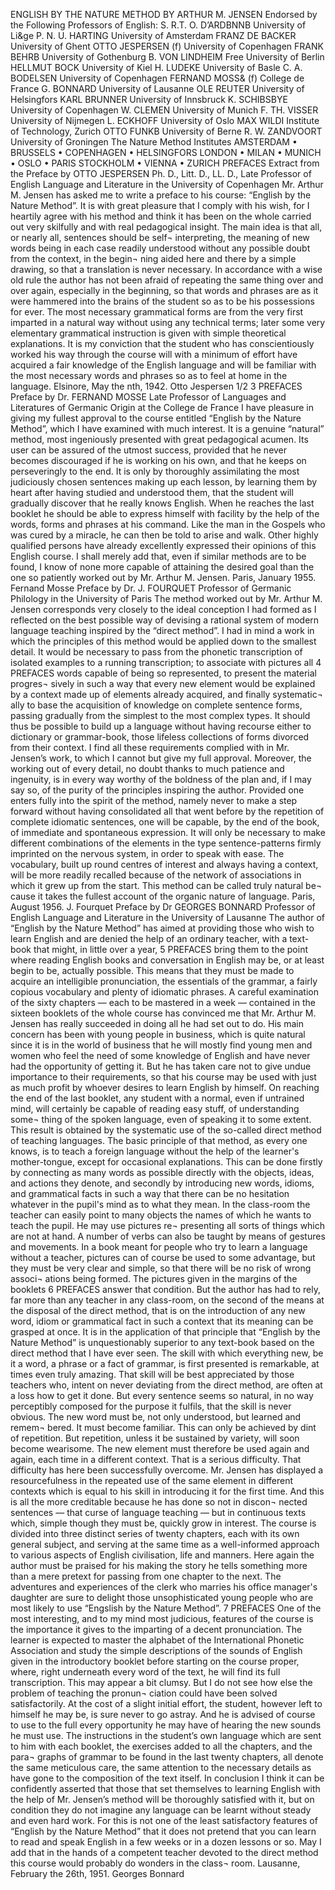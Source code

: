 ENGLISH 
BY THE NATURE METHOD 
BY 
ARTHUR M. JENSEN 
Endorsed by the Following Professors of English: 
S. R.T. O. D’ARDBNNB 
University of Li&ge 
P. N. U. HARTING 
University of Amsterdam 
FRANZ DE BACKER 
University of Ghent 
OTTO JESPERSEN (f) 
University of Copenhagen 
FRANK BEHRB 
University of Gothenburg 
B. VON LINDHEIM 
Free University of Berlin 
HELLMUT BOCK 
University of Kiel 
H. LUDEKE 
University of Basle 
C. A. BODELSEN 
University of Copenhagen 
FERNAND MOSS& (f) 
College de France 
G. BONNARD 
University of Lausanne 
OLE REUTER 
University of Helsingfors 
KARL BRUNNER 
University of Innsbruck 
K. SCHIBSBYE 
University of Copenhagen 
W. CLEMEN 
University of Munich 
F. TH. VISSER 
University of Nijmegen 
L. ECKHOFF 
University of Oslo 
MAX WILDI 
Institute of Technology, Zurich 
OTTO FUNKB 
University of Berne 
R. W. ZANDVOORT 
University of Groningen 
The Nature Method Institutes 
AMSTERDAM • BRUSSELS • COPENHAGEN • HELSINGFORS 
LONDON • MILAN • MUNICH • OSLO • PARIS 
STOCKHOLM • VIENNA • ZURICH 
PREFACES 
Extract from the Preface by 
OTTO JESPERSEN 
Ph. D., Litt. D., LL. D., Late Professor of English Language and Literature in the University of Copenhagen 
Mr. Arthur M. Jensen has asked me to write a preface to his 
course: “English by the Nature Method”. It is with great pleasure 
that I comply with his wish, for I heartily agree with his method and 
think it has been on the whole carried out very skilfully and with real 
pedagogical insight. 
The main idea is that all, or nearly all, sentences should be self¬ 
interpreting, the meaning of new words being in each case readily 
understood without any possible doubt from the context, in the begin¬ 
ning aided here and there by a simple drawing, so that a translation is 
never necessary. 
In accordance with a wise old rule the author has not been afraid 
of repeating the same thing over and over again, especially in the 
beginning, so that words and phrases are as it were hammered into 
the brains of the student so as to be his possessions for ever. 
The most necessary grammatical forms are from the very first 
imparted in a natural way without using any technical terms; later 
some very elementary grammatical instruction is given with simple 
theoretical explanations. 
It is my conviction that the student who has conscientiously worked 
his way through the course will with a minimum of effort have 
acquired a fair knowledge of the English language and will be familiar 
with the most necessary words and phrases so as to feel at home in 
the language. 
Elsinore, May the nth, 1942. 
Otto Jespersen 
1/2 
3 
PREFACES 
Preface by 
Dr. FERNAND MOSSE 
Late Professor of Languages and Literatures of Germanic Origin at the College de France 
I have pleasure in giving my fullest approval to the course entitled 
“English by the Nature Method”, which I have examined with much 
interest. It is a genuine “natural” method, most ingeniously presented 
with great pedagogical acumen. Its user can be assured of the utmost 
success, provided that he never becomes discouraged if he is working 
on his own, and that he keeps on perseveringly to the end. It is only 
by thoroughly assimilating the most judiciously chosen sentences 
making up each lesson, by learning them by heart after having studied 
and understood them, that the student will gradually discover that he 
really knows English. When he reaches the last booklet he should be 
able to express himself with facility by the help of the words, forms 
and phrases at his command. Like the man in the Gospels who was 
cured by a miracle, he can then be told to arise and walk. 
Other highly qualified persons have already excellently expressed their 
opinions of this English course. I shall merely add that, even if similar 
methods are to be found, I know of none more capable of attaining 
the desired goal than the one so patiently worked out by Mr. Arthur 
M. Jensen. 
Paris, January 1955. 
Fernand Mosse 
Preface by 
Dr. J. FOURQUET 
Professor of Germanic Philology in the University of Paris 
The method worked out by Mr. Arthur M. Jensen corresponds very 
closely to the ideal conception I had formed as I reflected on the best 
possible way of devising a rational system of modern language teaching 
inspired by the “direct method”. I had in mind a work in which the 
principles of this method would be applied down to the smallest detail. 
It would be necessary to pass from the phonetic transcription of isolated 
examples to a running transcription; to associate with pictures all 
4 
PREFACES 
words capable of being so represented, to present the material progres¬ 
sively in such a way that every new element would be explained by a 
context made up of elements already acquired, and finally systematic¬ 
ally to base the acquisition of knowledge on complete sentence forms, 
passing gradually from the simplest to the most complex types. It 
should thus be possible to build up a language without having recourse 
either to dictionary or grammar-book, those lifeless collections of 
forms divorced from their context. 
I find all these requirements complied with in Mr. Jensen’s work, 
to which I cannot but give my full approval. Moreover, the working 
out of every detail, no doubt thanks to much patience and ingenuity, 
is in every way worthy of the boldness of the plan and, if I may say 
so, of the purity of the principles inspiring the author. 
Provided one enters fully into the spirit of the method, namely 
never to make a step forward without having consolidated all that 
went before by the repetition of complete idiomatic sentences, one 
will be capable, by the end of the book, of immediate and spontaneous 
expression. It will only be necessary to make different combinations 
of the elements in the type sentence-patterns firmly imprinted 
on the nervous system, in order to speak with ease. The vocabulary, 
built up round centres of interest and always having a context, will be 
more readily recalled because of the network of associations in which 
it grew up from the start. This method can be called truly natural be¬ 
cause it takes the fullest account of the organic nature of language. 
Paris, August 1956. 
J. Fourquet 
Preface by 
Dr GEORGES BONNARD 
Professor of English Language and Literature in the University of Lausanne 
The author of “English by the Nature Method” has aimed at 
providing those who wish to learn English and are denied the help of 
an ordinary teacher, with a text-book that might, in little over a year, 
5 
PREFACES 
bring them to the point where reading English books and conversation 
in English may be, or at least begin to be, actually possible. This 
means that they must be made to acquire an intelligible pronunciation, 
the essentials of the grammar, a fairly copious vocabulary and plenty 
of idiomatic phrases. 
A careful examination of the sixty chapters — each to be mastered 
in a week — contained in the sixteen booklets of the whole course has 
convinced me that Mr. Arthur M. Jensen has really succeeded in doing 
all he had set out to do. His main concern has been with young people 
in business, which is quite natural since it is in the world of business 
that he will mostly find young men and women who feel the need of 
some knowledge of English and have never had the opportunity of 
getting it. But he has taken care not to give undue importance to their 
requirements, so that his course may be used with just as much profit 
by whoever desires to learn English by himself. On reaching the end 
of the last booklet, any student with a normal, even if untrained mind, 
will certainly be capable of reading easy stuff, of understanding some¬ 
thing of the spoken language, even of speaking it to some extent. 
This result is obtained by the systematic use of the so-called direct 
method of teaching languages. The basic principle of that method, 
as every one knows, is to teach a foreign language without the help 
of the learner's mother-tongue, except for occasional explanations. 
This can be done firstly by connecting as many words as possible 
directly with the objects, ideas, and actions they denote, and secondly 
by introducing new words, idioms, and grammatical facts in such a 
way that there can be no hesitation whatever in the pupil's mind as 
to what they mean. 
In the class-room the teacher can easily point to many objects the 
names of which he wants to teach the pupil. He may use pictures re¬ 
presenting all sorts of things which are not at hand. A number of 
verbs can also be taught by means of gestures and movements. In a 
book meant for people who try to learn a language without a teacher, 
pictures can of course be used to some advantage, but they must be 
very clear and simple, so that there will be no risk of wrong associ¬ 
ations being formed. The pictures given in the margins of the booklets 
6 
PREFACES 
answer that condition. But the author has had to rely, far more than 
any teacher in any class-room, on the second of the means at the 
disposal of the direct method, that is on the introduction of any new 
word, idiom or grammatical fact in such a context that its meaning 
can be grasped at once. 
It is in the application of that principle that “English by the Nature 
Method” is unquestionably superior to any text-book based on the 
direct method that I have ever seen. The skill with which everything 
new, be it a word, a phrase or a fact of grammar, is first presented 
is remarkable, at times even truly amazing. That skill will be best 
appreciated by those teachers who, intent on never deviating from the 
direct method, are often at a loss how to get it done. But every 
sentence seems so natural, in no way perceptibly composed for the 
purpose it fulfils, that the skill is never obvious. 
The new word must be, not only understood, but learned and remem¬ 
bered. It must become familiar. This can only be achieved by dint of 
repetition. But repetition, unless it be sustained by variety, will soon 
become wearisome. The new element must therefore be used again and 
again, each time in a different context. That is a serious difficulty. That 
difficulty has here been successfully overcome. Mr. Jensen has displayed 
a resourcefulness in the repeated use of the same element in different 
contexts which is equal to his skill in introducing it for the first time. 
And this is all the more creditable because he has done so not in discon¬ 
nected sentences — that curse of language teaching — but in continuous 
texts which, simple though they must be, quickly grow in interest. 
The course is divided into three distinct series of twenty chapters, 
each with its own general subject, and serving at the same time as a 
well-informed approach to various aspects of English civilisation, life 
and manners. Here again the author must be praised for his making 
the story he tells something more than a mere pretext for passing from 
one chapter to the next. The adventures and experiences of the clerk 
who marries his office manager's daughter are sure to delight those 
unsophisticated young people who are most likely to use “Engslish by 
the Nature Method”. 
7 
PREFACES 
One of the most interesting, and to my mind most judicious, features 
of the course is the importance it gives to the imparting of a decent 
pronunciation. The learner is expected to master the alphabet of the 
International Phonetic Association and study the simple descriptions 
of the sounds of English given in the introductory booklet before 
starting on the course proper, where, right underneath every word of 
the text, he will find its full transcription. This may appear a bit 
clumsy. But I do not see how else the problem of teaching the pronun¬ 
ciation could have been solved satisfactorily. At the cost of a slight 
initial effort, the student, however left to himself he may be, is sure 
never to go astray. And he is advised of course to use to the full every 
opportunity he may have of hearing the new sounds he must use. 
The instructions in the student’s own language which are sent to him 
with each booklet, the exercises added to all the chapters, and the para¬ 
graphs of grammar to be found in the last twenty chapters, all denote 
the same meticulous care, the same attention to the necessary details as 
have gone to the composition of the text itself. 
In conclusion I think it can be confidently asserted that those that 
set themselves to learning English with the help of Mr. Jensen’s method 
will be thoroughly satisfied with it, but on condition they do not imagine 
any language can be learnt without steady and even hard work. For 
this is not one of the least satisfactory features of “English by the 
Nature Method” that it does not pretend that you can learn to read and 
speak English in a few weeks or in a dozen lessons or so. 
May I add that in the hands of a competent teacher devoted to the 
direct method this course would probably do wonders in the class¬ 
room. 
Lausanne, February the 26th, 1951. 
Georges Bonnard 
